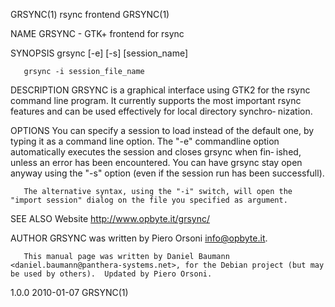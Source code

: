 GRSYNC(1)                                                                                     rsync frontend                                                                                    GRSYNC(1)

NAME
       GRSYNC - GTK+ frontend for rsync

SYNOPSIS
       grsync [-e] [-s] [session_name]

       grsync -i session_file_name

DESCRIPTION
       GRSYNC  is  a graphical interface using GTK2 for the rsync command line program.  It currently supports the most important rsync features and can be used effectively for local directory synchro‐
       nization.

OPTIONS
       You can specify a session to load instead of the default one, by typing it as a command line option.  The "-e" commandline option automatically executes the session and closes grsync  when  fin‐
       ished, unless an error has been encountered.  You can have grsync stay open anyway using the "-s" option (even if the session run has been successfull).

       The alternative syntax, using the "-i" switch, will open the "import session" dialog on the file you specified as argument.

SEE ALSO
       Website <http://www.opbyte.it/grsync/>

AUTHOR
       GRSYNC was written by Piero Orsoni <info@opbyte.it>.

       This manual page was written by Daniel Baumann <daniel.baumann@panthera-systems.net>, for the Debian project (but may be used by others).  Updated by Piero Orsoni.

1.0.0                                                                                           2010-01-07                                                                                      GRSYNC(1)
